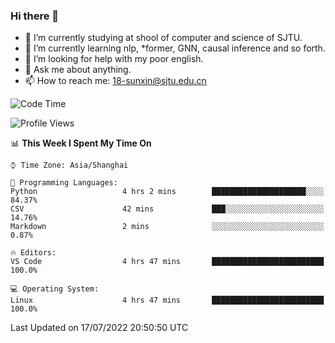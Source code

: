 ### Hi there 👋

<!--
**sunxin000/sunxin000** is a ✨ _special_ ✨ repository because its `README.md` (this file) appears on your GitHub profile.

Here are some ideas to get you started:

- 🔭 I’m currently working on ...
- 🌱 I’m currently learning ...
- 👯 I’m looking to collaborate on ...
- 🤔 I’m looking for help with ...
- 💬 Ask me about ...
- 📫 How to reach me: ...
- 😄 Pronouns: ...
- ⚡ Fun fact: ...
-->
- 🏫 I’m currently studying at shool of computer and science of SJTU.
- 🌱 I’m currently learning nlp, \*former, GNN, causal inference and so forth.
- 🤔 I’m looking for help with my poor english.
- 💬 Ask me about anything.
- 📫 How to reach me: 18-sunxin@sjtu.edu.cn
<!--START_SECTION:waka-->
![Code Time](http://img.shields.io/badge/Code%20Time-257%20hrs%2035%20mins-blue)

![Profile Views](http://img.shields.io/badge/Profile%20Views-3-blue)

📊 **This Week I Spent My Time On** 

```text
⌚︎ Time Zone: Asia/Shanghai

💬 Programming Languages: 
Python                   4 hrs 2 mins        █████████████████████░░░░   84.37% 
CSV                      42 mins             ███░░░░░░░░░░░░░░░░░░░░░░   14.76% 
Markdown                 2 mins              ░░░░░░░░░░░░░░░░░░░░░░░░░   0.87%

🔥 Editors: 
VS Code                  4 hrs 47 mins       █████████████████████████   100.0%

💻 Operating System: 
Linux                    4 hrs 47 mins       █████████████████████████   100.0%

```


 Last Updated on 17/07/2022 20:50:50 UTC
<!--END_SECTION:waka-->
